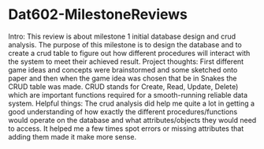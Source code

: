 # Dat602-MilestoneReviews

Intro:
This review is about milestone 1 initial database design and crud analysis. The purpose of this milestone is to design the database and to create a crud table to figure out how different  procedures will interact with the system to meet their achieved result.
Project thoughts:
First different game ideas and concepts were brainstormed and some sketched onto paper and then when the game idea was chosen that be in Snakes the CRUD table was made. CRUD stands for Create, Read, Update, Delete)  which are important functions required for a smooth-running reliable data system.
Helpful things:
The crud analysis did help me quite a lot in getting a good understanding of how exactly the different procedures/functions would operate on the database and what attributes/objects they would need to access. It helped me a few times spot errors or missing attributes that adding them made it make more sense.
